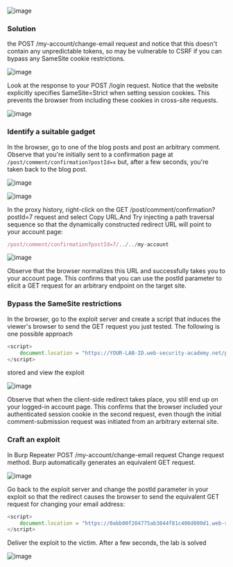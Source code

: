 ![image](https://github.com/RahulMMenon011/PortSwigger_Labs/assets/140642506/23e178a2-4d9b-438e-99a2-1c8874987be1)

### Solution

the POST /my-account/change-email request and notice that this doesn't contain any unpredictable tokens, so may be vulnerable to CSRF if you can bypass any SameSite cookie restrictions.

![image](https://github.com/RahulMMenon011/PortSwigger_Labs/assets/140642506/899044fa-2cf7-41ae-850e-a519645cbd38)

Look at the response to your POST /login request. Notice that the website explicitly specifies SameSite=Strict when setting session cookies. This prevents the browser from including these cookies in cross-site requests.

![image](https://github.com/RahulMMenon011/PortSwigger_Labs/assets/140642506/501bdc6b-5fac-411f-b443-871dfbb2a55c)

### Identify a suitable gadget

In the browser, go to one of the blog posts and post an arbitrary comment. Observe that you're initially sent to a confirmation page at `/post/comment/confirmation?postId=x` but, after a few seconds, you're taken back to the blog post.

![image](https://github.com/RahulMMenon011/PortSwigger_Labs/assets/140642506/d6677504-2d79-4471-b095-67f1a663ab4d)

![image](https://github.com/RahulMMenon011/PortSwigger_Labs/assets/140642506/ceeb8fbe-1031-45a6-af4e-7a4f6c334c56)

In the proxy history, right-click on the GET /post/comment/confirmation?postId=7 request and select Copy URL.And Try injecting a path traversal sequence so that the dynamically constructed redirect URL will point to your account page:

```js
/post/comment/confirmation?postId=7/../../my-account
```

![image](https://github.com/RahulMMenon011/PortSwigger_Labs/assets/140642506/649132fa-80db-48d6-9a85-39fd22b7dcb3)

Observe that the browser normalizes this URL and successfully takes you to your account page. This confirms that you can use the postId parameter to elicit a GET request for an arbitrary endpoint on the target site.

### Bypass the SameSite restrictions

In the browser, go to the exploit server and create a script that induces the viewer's browser to send the GET request you just tested. The following is one possible approach

```js
<script>
    document.location = "https://YOUR-LAB-ID.web-security-academy.net/post/comment/confirmation?postId=../my-account";
</script>
```

stored and view the exploit

![image](https://github.com/RahulMMenon011/PortSwigger_Labs/assets/140642506/8d42946a-c27c-44fb-860e-353d9815d97d)

Observe that when the client-side redirect takes place, you still end up on your logged-in account page. This confirms that the browser included your authenticated session cookie in the second request, even though the initial comment-submission request was initiated from an arbitrary external site.

### Craft an exploit

In Burp Repeater POST /my-account/change-email request Change request method. Burp automatically generates an equivalent GET request.

![image](https://github.com/RahulMMenon011/PortSwigger_Labs/assets/140642506/12cb213b-f764-4955-ae16-d3f7983b8653)

Go back to the exploit server and change the postId parameter in your exploit so that the redirect causes the browser to send the equivalent GET request for changing your email address:

```js
<script>
    document.location = "https://0abb00f204775ab3844f81c400d800d1.web-security-academy.net/post/comment/confirmation?postId=../my-account/change-email?email=abcd7%40gmail.com%26submit=1";
</script>
```

Deliver the exploit to the victim. After a few seconds, the lab is solved

![image](https://github.com/RahulMMenon011/PortSwigger_Labs/assets/140642506/9bb4b85c-0aea-4064-9973-16c017ea4465)
